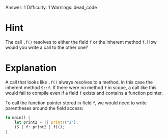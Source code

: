 Answer: 1
Difficulty: 1
Warnings: dead_code

# Hint

The call `.f()` resolves to either the field `f` or the inherent method `f`. How
would you write a call to the other one?

# Explanation

A call that looks like `.f()` always resolves to a method, in this case the
inherent method `S::f`. If there were no method `f` in scope, a call like this
would fail to compile even if a field `f` exists and contains a function
pointer.

To call the function pointer stored in field `f`, we would need to write
parentheses around the field access:

```rust
fn main() {
    let print2 = || print!("2");
    (S { f: print2 }.f)();
}
```
